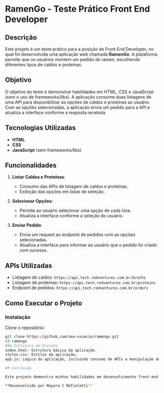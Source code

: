 # RamenGo - Teste Prático Front End Developer

## Descrição

Este projeto é um teste prático para a posição de Front End Developer, no qual foi desenvolvida uma aplicação web chamada **RamenGo**. A plataforma permite que os usuários montem um pedido de ramen, escolhendo diferentes tipos de caldos e proteínas.

## Objetivo

O objetivo do teste é demonstrar habilidades em HTML, CSS e JavaScript (sem o uso de frameworks/libs). A aplicação consome duas listagens de uma API para disponibilizar as opções de caldos e proteínas ao usuário. Com as opções selecionadas, a aplicação envia um pedido para a API e atualiza a interface conforme a resposta recebida.

## Tecnologias Utilizadas

- **HTML**
- **CSS**
- **JavaScript** (sem frameworks/libs)

## Funcionalidades

1. **Listar Caldos e Proteínas**:
   - Consumo das APIs de listagem de caldos e proteínas.
   - Exibição das opções em listas de seleção.

2. **Selecionar Opções**:
   - Permite ao usuário selecionar uma opção de cada lista.
   - Atualiza a interface conforme a seleção do usuário.

3. **Enviar Pedido**:
   - Envia um request ao endpoint de pedidos com as opções selecionadas.
   - Atualiza a interface para informar ao usuário que o pedido foi criado com sucesso.

## APIs Utilizadas

- Listagem de caldos: `https://api.tech.redventures.com.br/broths`
- Listagem de proteínas: `https://api.tech.redventures.com.br/proteins`
- Endpoint de pedidos: `https://api.tech.redventures.com.br/orders`

## Como Executar o Projeto

### Instalação
Clone o repositório:
   ```bash
   git clone https://github.com/seu-usuario/ramengo.git
   cd ramengo
### Estrutura do Projeto
index.html: Estrutura básica da aplicação.
styles.css: Estilos da aplicação.
app.js: Lógica da aplicação, incluindo consumo de APIs e manipulação do DOM.

## Conclusão

Este projeto demonstra minhas habilidades em desenvolvimento front-end utilizando tecnologias essenciais da web. Ele cumpre os requisitos estabelecidos, consumindo APIs e oferecendo uma interface interativa e funcional para o usuário.

**Desenvolvido por Mayara C Mafioletti**
